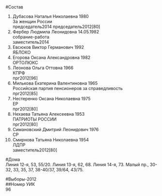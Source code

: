 #Состав  
1. Дубасова Наталья Николаевна 1980  
    За женщин России  
    председатель2014 председатель2012[80]  
2. Фербер Людмила Леонидовна 14.05.1982  
    собрание-работа  
    заместитель2014  
3. Евсюков Виктор Германович 1992  
    ЯБЛОКО  
4. Егорова Оксана Александровна 1982  
    ОРТОЛЮКС  
5. Леонова Ольга Оттовна 1966  
    КПРФ  
    прг2012[96]  
6. Милькова Екатерина Валентиновна 1965  
    Российская партия пенсионеров за справедливость  
    прг2012[85]  
7. Нестеренко Оксана Николаевна 1975  
    ЕР  
    прг2012[80]  
8. Нехаева Татьяна Алексеевна 1953  
    ПАТРИОТЫ РОССИИ  
    прг2012[80]  
9. Симановский Дмитрий Леонидович 1976  
    СР  
10. Смирнова Татьяна Николаевна 1954  
    ЛДПР  
    заместитель2012[80]  
  
#Дома  
Линия 12-я,     53, 55/20. Линия 13-я,     62, 68. Линия 14-я,   73. Малый пр.,     30-32, 33, 35, 37, 38-40/37, 39/64, 43/75.  
  
#Выборы-2012  
##Номер УИК  
96  
